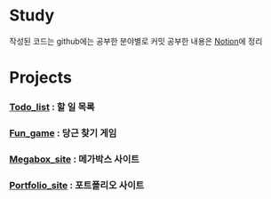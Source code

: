 # Study
작성된 코드는 github에는 공부한 분야별로 커밋
공부한 내용은 [Notion](https://flying-talos-c55.notion.site/Git-ca428b9c8f5249e08ab1ec208874f41f)에 정리

# Projects

### [Todo_list](https://wjdghks95.github.io/Study/Projects/Todo_list/index.html) : 할 일 목록

### [Fun_game](https://wjdghks95.github.io/Study/Projects/Fun%20game/index.html) : 당근 찾기 게임

### [Megabox_site](https://wjdghks95.github.io/Study/Projects/Megabox%20site/index.html) : 메가박스 사이트

### [Portfolio_site](https://wjdghks95.github.io/Study/Projects/Portfolio_site/index.html) : 포트폴리오 사이트
